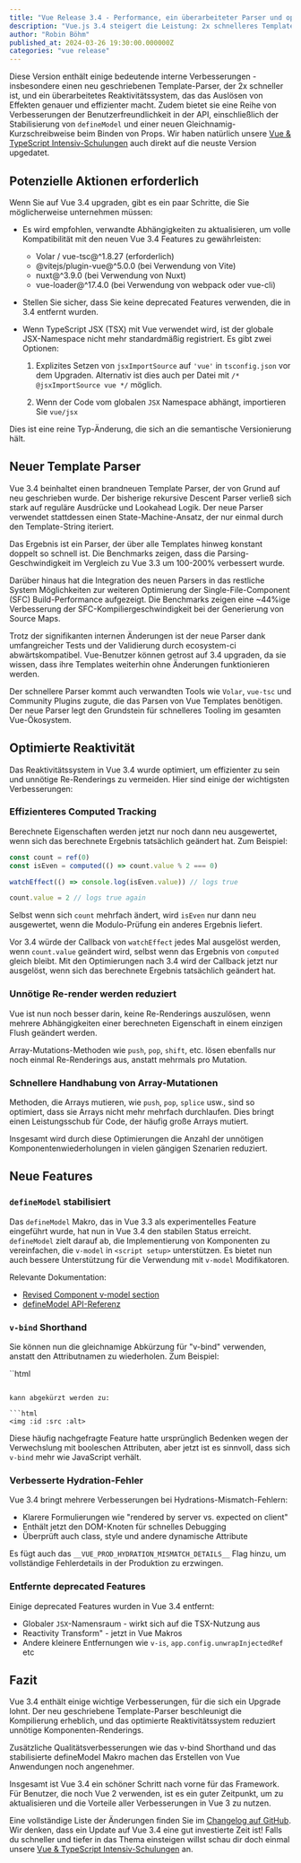 ```yaml
---
title: "Vue Release 3.4 - Performance, ein überarbeiteter Parser und optimierter Reaktivität"
description: "Vue.js 3.4 steigert die Leistung: 2x schnelleres Template-Parsing, schnellere SFC-Builds, verbesserte TransitionGroup-, Teleport- und TypeScript-Unterstützung. Lies Evan You's Highlights."
author: "Robin Böhm"
published_at: 2024-03-26 19:30:00.000000Z
categories: "vue release"
---
```


Diese Version enthält einige bedeutende interne Verbesserungen - insbesondere einen neu geschriebenen Template-Parser, der 2x schneller ist, und ein überarbeitetes Reaktivitätssystem, das das Auslösen von Effekten genauer und effizienter macht. Zudem bietet sie eine Reihe von Verbesserungen der Benutzerfreundlichkeit in der API, einschließlich der Stabilisierung von `defineModel` und einer neuen Gleichnamig-Kurzschreibweise beim Binden von Props. Wir haben natürlich unsere <a target="_blank" href="https://workshops.de/seminare-schulungen-kurse/vuejs-typescript?utm_source=vuejs_de&utm_campaign=tutorial&utm_medium=link&utm_content=text-top">Vue & TypeScript Intensiv-Schulungen</a> auch direkt auf die neuste Version upgedatet.

## Potenzielle Aktionen erforderlich

Wenn Sie auf Vue 3.4 upgraden, gibt es ein paar Schritte, die Sie möglicherweise unternehmen müssen:

- Es wird empfohlen, verwandte Abhängigkeiten zu aktualisieren, um volle Kompatibilität mit den neuen Vue 3.4 Features zu gewährleisten:

  - Volar / vue-tsc@^1.8.27 (erforderlich)
  - @vitejs/plugin-vue@^5.0.0 (bei Verwendung von Vite)
  - nuxt@^3.9.0 (bei Verwendung von Nuxt)
  - vue-loader@^17.4.0 (bei Verwendung von webpack oder vue-cli)

- Stellen Sie sicher, dass Sie keine deprecated Features verwenden, die in 3.4 entfernt wurden.

- Wenn TypeScript JSX (TSX) mit Vue verwendet wird, ist der globale JSX-Namespace nicht mehr standardmäßig registriert. Es gibt zwei Optionen:

  1. Explizites Setzen von `jsxImportSource` auf `'vue'` in `tsconfig.json` vor dem Upgraden. Alternativ ist dies auch per Datei mit `/* @jsxImportSource vue */` möglich.

  2. Wenn der Code vom globalen `JSX` Namespace abhängt, importieren Sie `vue/jsx`

Dies ist eine reine Typ-Änderung, die sich an die semantische Versionierung hält.

## Neuer Template Parser

Vue 3.4 beinhaltet einen brandneuen Template Parser, der von Grund auf neu geschrieben wurde. Der bisherige rekursive Descent Parser verließ sich stark auf reguläre Ausdrücke und Lookahead Logik. Der neue Parser verwendet stattdessen einen State-Machine-Ansatz, der nur einmal durch den Template-String iteriert.

Das Ergebnis ist ein Parser, der über alle Templates hinweg konstant doppelt so schnell ist. Die Benchmarks zeigen, dass die Parsing-Geschwindigkeit im Vergleich zu Vue 3.3 um 100-200% verbessert wurde.

Darüber hinaus hat die Integration des neuen Parsers in das restliche System Möglichkeiten zur weiteren Optimierung der Single-File-Component (SFC) Build-Performance aufgezeigt. Die Benchmarks zeigen eine ~44%ige Verbesserung der SFC-Kompiliergeschwindigkeit bei der Generierung von Source Maps.

Trotz der signifikanten internen Änderungen ist der neue Parser dank umfangreicher Tests und der Validierung durch ecosystem-ci abwärtskompatibel. Vue-Benutzer können getrost auf 3.4 upgraden, da sie wissen, dass ihre Templates weiterhin ohne Änderungen funktionieren werden.

Der schnellere Parser kommt auch verwandten Tools wie `Volar`, `vue-tsc` und Community Plugins zugute, die das Parsen von Vue Templates benötigen. Der neue Parser legt den Grundstein für schnelleres Tooling im gesamten Vue-Ökosystem.

## Optimierte Reaktivität

Das Reaktivitätssystem in Vue 3.4 wurde optimiert, um effizienter zu sein und unnötige Re-Renderings zu vermeiden. Hier sind einige der wichtigsten Verbesserungen:

### Effizienteres Computed Tracking

Berechnete Eigenschaften werden jetzt nur noch dann neu ausgewertet, wenn sich das berechnete Ergebnis tatsächlich geändert hat. Zum Beispiel:

```js
const count = ref(0)
const isEven = computed(() => count.value % 2 === 0)

watchEffect(() => console.log(isEven.value)) // logs true

count.value = 2 // logs true again
```

Selbst wenn sich `count` mehrfach ändert, wird `isEven` nur dann neu ausgewertet, wenn die Modulo-Prüfung ein anderes Ergebnis liefert.

Vor 3.4 würde der Callback von `watchEffect` jedes Mal ausgelöst werden, wenn `count.value` geändert wird, selbst wenn das Ergebnis von `computed` gleich bleibt.
Mit den Optimierungen nach 3.4 wird der Callback jetzt nur ausgelöst, wenn sich das berechnete Ergebnis tatsächlich geändert hat.

### Unnötige Re-render werden reduziert

Vue ist nun noch besser darin, keine Re-Renderings auszulösen, wenn mehrere Abhängigkeiten einer berechneten Eigenschaft in einem einzigen Flush geändert werden.

Array-Mutations-Methoden wie `push`, `pop`, `shift`, etc. lösen ebenfalls nur noch einmal Re-Renderings aus, anstatt mehrmals pro Mutation.

### Schnellere Handhabung von Array-Mutationen

Methoden, die Arrays mutieren, wie `push`, `pop`, `splice` usw., sind so optimiert, dass sie Arrays nicht mehr mehrfach durchlaufen. Dies bringt einen Leistungsschub für Code, der häufig große Arrays mutiert.

Insgesamt wird durch diese Optimierungen die Anzahl der unnötigen Komponentenwiederholungen in vielen gängigen Szenarien reduziert.

## Neue Features

### `defineModel` stabilisiert

Das `defineModel` Makro, das in Vue 3.3 als experimentelles Feature eingeführt wurde, hat nun in Vue 3.4 den stabilen Status erreicht. `defineModel` zielt darauf ab, die Implementierung von Komponenten zu vereinfachen, die `v-model` in `<script setup>` unterstützen. Es bietet nun auch bessere Unterstützung für die Verwendung mit `v-model` Modifikatoren.

Relevante Dokumentation:

- [Revised Component v-model section](https://vuejs.org/guide/components/v-model.html)
- [defineModel API-Referenz](https://vuejs.org/api/sfc-script-setup.html#definemodel)

### `v-bind` Shorthand

Sie können nun die gleichnamige Abkürzung für "v-bind" verwenden, anstatt den Attributnamen zu wiederholen. Zum Beispiel:

``html
<img :id="id" :src="src" :alt="alt">
```

kann abgekürzt werden zu:

```html
<img :id :src :alt>
```

Diese häufig nachgefragte Feature hatte ursprünglich Bedenken wegen der Verwechslung mit booleschen Attributen, aber jetzt ist es sinnvoll, dass sich `v-bind` mehr wie JavaScript verhält.

### Verbesserte Hydration-Fehler

Vue 3.4 bringt mehrere Verbesserungen bei Hydrations-Mismatch-Fehlern:

- Klarere Formulierungen wie "rendered by server vs. expected on client"
- Enthält jetzt den DOM-Knoten für schnelles Debugging
- Überprüft auch class, style und andere dynamische Attribute

Es fügt auch das `__VUE_PROD_HYDRATION_MISMATCH_DETAILS__` Flag hinzu, um vollständige Fehlerdetails in der Produktion zu erzwingen.

### Entfernte deprecated Features

Einige deprecated Features wurden in Vue 3.4 entfernt:

- Globaler `JSX`-Namensraum - wirkt sich auf die TSX-Nutzung aus
- Reactivity Transform" - jetzt in Vue Makros
- Andere kleinere Entfernungen wie `v-is`, `app.config.unwrapInjectedRef` etc

## Fazit

Vue 3.4 enthält einige wichtige Verbesserungen, für die sich ein Upgrade lohnt. Der neu geschriebene Template-Parser beschleunigt die Kompilierung erheblich, und das optimierte Reaktivitätssystem reduziert unnötige Komponenten-Renderings.

Zusätzliche Qualitätsverbesserungen wie das v-bind Shorthand und das stabilisierte defineModel Makro machen das Erstellen von Vue Anwendungen noch angenehmer.

Insgesamt ist Vue 3.4 ein schöner Schritt nach vorne für das Framework. Für Benutzer, die noch Vue 2 verwenden, ist es ein guter Zeitpunkt, um zu aktualisieren und die Vorteile aller Verbesserungen in Vue 3 zu nutzen.

Eine vollständige Liste der Änderungen finden Sie im [Changelog auf GitHub](https://github.com/vuejs/core/blob/main/CHANGELOG.md#340-2023-12-28). Wir denken, dass ein Update auf Vue 3.4 eine gut investierte Zeit ist! Falls du schneller und tiefer in das Thema einsteigen willst schau dir doch einmal unsere <a target="_blank" href="https://workshops.de/seminare-schulungen-kurse/vuejs-typescript?utm_source=vuejs_de&utm_campaign=tutorial&utm_medium=link&utm_content=text-top">Vue & TypeScript Intensiv-Schulungen</a> an.

